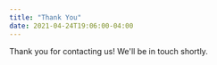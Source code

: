 ```yaml
---
title: "Thank You"
date: 2021-04-24T19:06:00-04:00
---
```


Thank you for contacting us! We'll be in touch shortly.
